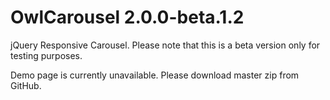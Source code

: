 OwlCarousel 2.0.0-beta.1.2
============

jQuery Responsive Carousel.
Please note that this is a beta version only for testing purposes.

Demo page is currently unavailable. Please download master zip from GitHub.
